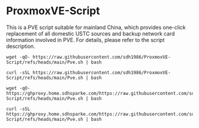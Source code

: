 # ProxmoxVE-Script
This is a PVE script suitable for mainland China, which provides one-click replacement of all domestic USTC sources and backup network card information involved in PVE. For details, please refer to the script description.

```
wget -qO- https://raw.githubusercontent.com/sdh1986/ProxmoxVE-Script/refs/heads/main/Pve.sh | bash
```

```
curl -sSL https://raw.githubusercontent.com/sdh1986/ProxmoxVE-Script/refs/heads/main/Pve.sh | bash
```

```
wget -qO- https://ghproxy.home.sdhsparke.com/https://raw.githubusercontent.com/sdh1986/ProxmoxVE-Script/refs/heads/main/Pve.sh | bash
```

```
curl -sSL https://ghproxy.home.sdhsparke.com/https://raw.githubusercontent.com/sdh1986/ProxmoxVE-Script/refs/heads/main/Pve.sh | bash
```
